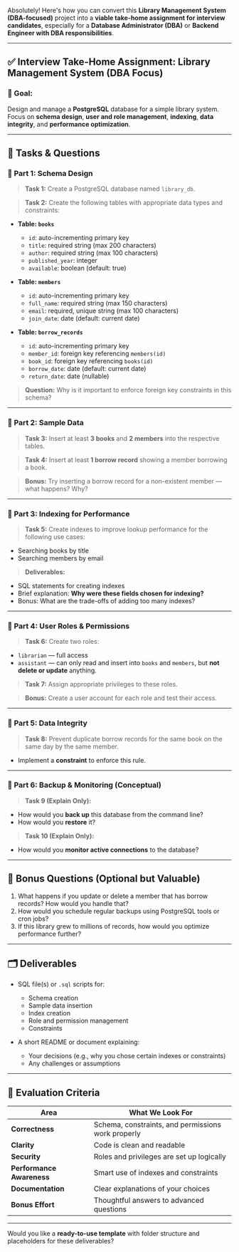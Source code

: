 Absolutely! Here's how you can convert this **Library Management System (DBA-focused)** project into a **viable take-home assignment for interview candidates**, especially for a **Database Administrator (DBA)** or **Backend Engineer with DBA responsibilities**.

---

## ✅ Interview Take-Home Assignment: Library Management System (DBA Focus)

### 🎯 Goal:

Design and manage a **PostgreSQL** database for a simple library system. Focus on **schema design**, **user and role management**, **indexing**, **data integrity**, and **performance optimization**.

---

## 🔧 Tasks & Questions

### 📌 Part 1: Schema Design

> **Task 1:** Create a PostgreSQL database named `library_db`.

> **Task 2:** Create the following tables with appropriate data types and constraints:

* **Table: `books`**

  * `id`: auto-incrementing primary key
  * `title`: required string (max 200 characters)
  * `author`: required string (max 100 characters)
  * `published_year`: integer
  * `available`: boolean (default: true)

* **Table: `members`**

  * `id`: auto-incrementing primary key
  * `full_name`: required string (max 150 characters)
  * `email`: required, unique string (max 100 characters)
  * `join_date`: date (default: current date)

* **Table: `borrow_records`**

  * `id`: auto-incrementing primary key
  * `member_id`: foreign key referencing `members(id)`
  * `book_id`: foreign key referencing `books(id)`
  * `borrow_date`: date (default: current date)
  * `return_date`: date (nullable)

> **Question:** Why is it important to enforce foreign key constraints in this schema?

---

### 📌 Part 2: Sample Data

> **Task 3:** Insert at least **3 books** and **2 members** into the respective tables.

> **Task 4:** Insert at least **1 borrow record** showing a member borrowing a book.

> **Bonus:** Try inserting a borrow record for a non-existent member — what happens? Why?

---

### 📌 Part 3: Indexing for Performance

> **Task 5:** Create indexes to improve lookup performance for the following use cases:

* Searching books by title
* Searching members by email

> **Deliverables:**

* SQL statements for creating indexes
* Brief explanation: **Why were these fields chosen for indexing?**
* Bonus: What are the trade-offs of adding too many indexes?

---

### 📌 Part 4: User Roles & Permissions

> **Task 6:** Create two roles:

* `librarian` — full access
* `assistant` — can only read and insert into `books` and `members`, but **not delete or update** anything.

> **Task 7:** Assign appropriate privileges to these roles.

> **Bonus:** Create a user account for each role and test their access.

---

### 📌 Part 5: Data Integrity

> **Task 8:** Prevent duplicate borrow records for the same book on the same day by the same member.

* Implement a **constraint** to enforce this rule.

---

### 📌 Part 6: Backup & Monitoring (Conceptual)

> **Task 9 (Explain Only):**

* How would you **back up** this database from the command line?
* How would you **restore** it?

> **Task 10 (Explain Only):**

* How would you **monitor active connections** to the database?

---

## 🧠 Bonus Questions (Optional but Valuable)

1. What happens if you update or delete a member that has borrow records? How would you handle that?
2. How would you schedule regular backups using PostgreSQL tools or cron jobs?
3. If this library grew to millions of records, how would you optimize performance further?

---

## 🗂️ Deliverables

* SQL file(s) or `.sql` scripts for:

  * Schema creation
  * Sample data insertion
  * Index creation
  * Role and permission management
  * Constraints
* A short README or document explaining:

  * Your decisions (e.g., why you chose certain indexes or constraints)
  * Any challenges or assumptions

---

## 🧪 Evaluation Criteria

| Area                      | What We Look For                                   |
| ------------------------- | -------------------------------------------------- |
| **Correctness**           | Schema, constraints, and permissions work properly |
| **Clarity**               | Code is clean and readable                         |
| **Security**              | Roles and privileges are set up logically          |
| **Performance Awareness** | Smart use of indexes and constraints               |
| **Documentation**         | Clear explanations of your choices                 |
| **Bonus Effort**          | Thoughtful answers to advanced questions           |

---

Would you like a **ready-to-use template** with folder structure and placeholders for these deliverables?
